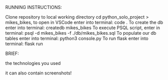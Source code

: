 RUNNING INSTRUCTIONS:

Clone repository to local working directory
cd python_solo_project > mikes_bikes, to open in VSCode enter into terminal: code .
To create the db enter into terminal: createdb mikes_bikes
To execute PSQL script, enter in terminal: psql -d mikes_bikes -f ./db/mikes_bikes.sql 
To populate our db tables enter into terminal: python3 console.py
To run flask enter into terminal: flask run


BRIEF:



the technologies you used



it can also contain screenshots!